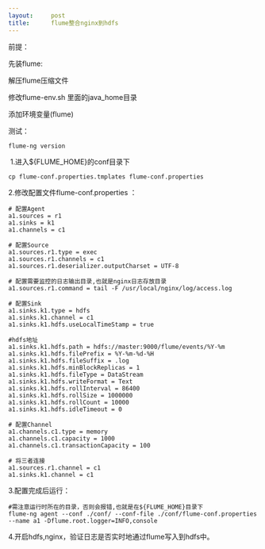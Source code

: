 ```yaml
---
layout:     post
title:      flume整合nginx到hdfs
---
```

<div id="article_content" class="article_content clearfix csdn-tracking-statistics" data-pid="blog" data-mod="popu_307" data-dsm="post">
								            <link rel="stylesheet" href="https://csdnimg.cn/release/phoenix/template/css/ck_htmledit_views-f76675cdea.css">
						<div class="htmledit_views" id="content_views">
                <p>前提：</p>

<p>先装flume:</p>

<p>解压flume压缩文件</p>

<p>修改flume-env.sh 里面的java_home目录</p>

<p>添加环境变量(flume)</p>

<p>测试：</p>

<pre class="has">
<code>flume-ng version</code></pre>

<p> 1.进入${FLUME_HOME}的conf目录下</p>

<pre class="has">
<code>cp flume-conf.properties.tmplates flume-conf.properties</code></pre>

<p>2.修改配置文件flume-conf.properties ：</p>

<pre class="has">
<code># 配置Agent
a1.sources = r1
a1.sinks = k1
a1.channels = c1

# 配置Source
a1.sources.r1.type = exec
a1.sources.r1.channels = c1
a1.sources.r1.deserializer.outputCharset = UTF-8

# 配置需要监控的日志输出目录,也就是nginx日志存放目录
a1.sources.r1.command = tail -F /usr/local/nginx/log/access.log

# 配置Sink
a1.sinks.k1.type = hdfs
a1.sinks.k1.channel = c1
a1.sinks.k1.hdfs.useLocalTimeStamp = true

#hdfs地址
a1.sinks.k1.hdfs.path = hdfs://master:9000/flume/events/%Y-%m  
a1.sinks.k1.hdfs.filePrefix = %Y-%m-%d-%H
a1.sinks.k1.hdfs.fileSuffix = .log
a1.sinks.k1.hdfs.minBlockReplicas = 1
a1.sinks.k1.hdfs.fileType = DataStream
a1.sinks.k1.hdfs.writeFormat = Text
a1.sinks.k1.hdfs.rollInterval = 86400
a1.sinks.k1.hdfs.rollSize = 1000000
a1.sinks.k1.hdfs.rollCount = 10000
a1.sinks.k1.hdfs.idleTimeout = 0

# 配置Channel
a1.channels.c1.type = memory
a1.channels.c1.capacity = 1000
a1.channels.c1.transactionCapacity = 100

# 将三者连接
a1.sources.r1.channel = c1
a1.sinks.k1.channel = c1</code></pre>

<p>3.配置完成后运行：</p>

<pre class="has">
<code>#需注意运行时所在的目录，否则会报错,也就是在${FLUME_HOME}目录下
flume-ng agent --conf ./conf/ --conf-file ./conf/flume-conf.properties --name a1 -Dflume.root.logger=INFO,console</code></pre>

<p>4.开启hdfs,nginx，验证日志是否实时地通过flume写入到hdfs中。</p>            </div>
                </div>